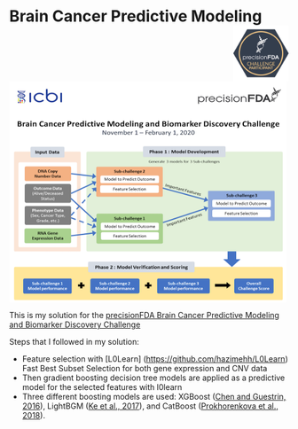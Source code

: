 # Brain Cancer Predictive Modeling <img src="https://raw.githubusercontent.com/skoc/bcpm-pfda-challenge/master/img/pfda-participant.png" align="right" alt="logo" height="100" width="100" />

<img src="https://raw.githubusercontent.com/skoc/bcpm-pfda-challenge/master/img/challenge-details.png" align="center" alt="summary" height="400" width="500" />

This is my solution for the [precisionFDA Brain Cancer Predictive Modeling and Biomarker Discovery Challenge](https://precision.fda.gov/challenges/8)

Steps that I followed in my solution:

- Feature selection with [L0Learn] (https://github.com/hazimehh/L0Learn) Fast Best Subset Selection for both gene expression and CNV data
- Then gradient boosting decision tree models are applied as a predictive model for the selected features with l0learn
- Three different boosting models are used: XGBoost ([Chen and Guestrin, 2016](https://doi.org/10.1145/2939672.2939785)), LightBGM ([Ke et al., 2017](https://papers.nips.cc/paper/6907-lightgbm-a-highly-efficient-gradient-boosting-decision)), and CatBoost ([Prokhorenkova et al., 2018](https://papers.nips.cc/paper/7898-catboost-unbiased-boosting-with-categorical-features)).
